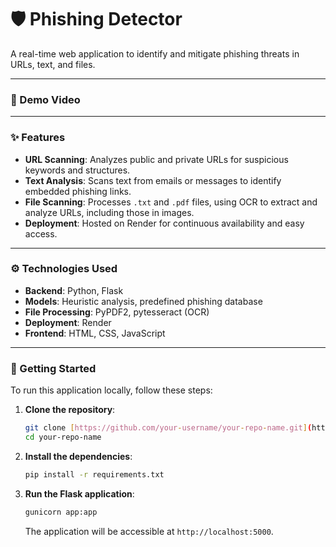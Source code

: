 # 🛡️ Phishing Detector

A real-time web application to identify and mitigate phishing threats in URLs, text, and files.

---

### 🎥 Demo Video



---

### ✨ Features

* **URL Scanning**: Analyzes public and private URLs for suspicious keywords and structures.
* **Text Analysis**: Scans text from emails or messages to identify embedded phishing links.
* **File Scanning**: Processes `.txt` and `.pdf` files, using OCR to extract and analyze URLs, including those in images.
* **Deployment**: Hosted on Render for continuous availability and easy access.

---

### ⚙️ Technologies Used

* **Backend**: Python, Flask
* **Models**: Heuristic analysis, predefined phishing database
* **File Processing**: PyPDF2, pytesseract (OCR)
* **Deployment**: Render
* **Frontend**: HTML, CSS, JavaScript

---

### 🚀 Getting Started

To run this application locally, follow these steps:

1.  **Clone the repository**:
    ```sh
    git clone [https://github.com/your-username/your-repo-name.git](https://github.com/your-username/your-repo-name.git)
    cd your-repo-name
    ```

2.  **Install the dependencies**:
    ```sh
    pip install -r requirements.txt
    ```

3.  **Run the Flask application**:
    ```sh
    gunicorn app:app
    ```
    The application will be accessible at `http://localhost:5000`.
